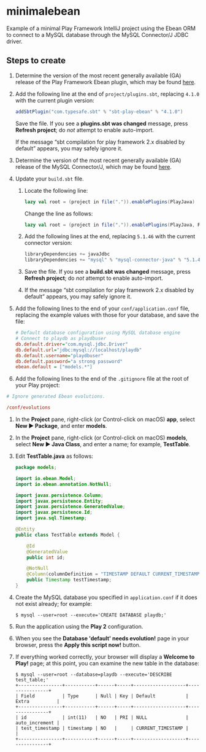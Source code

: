 # minimalebean

Example of a minimal Play Framework IntelliJ project using the Ebean ORM to
connect to a MySQL database through the MySQL Connector/J JDBC driver.

## Steps to create

1. Determine the version of the most recent generally available (GA) release of
   the Play Framework Ebean plugin, which may be found
   [here](https://github.com/playframework/play-ebean#releases).

1. Add the following line at the end of `project/plugins.sbt`, replacing `4.1.0`
   with the current plugin version:

   ```scala
   addSbtPlugin("com.typesafe.sbt" % "sbt-play-ebean" % "4.1.0")
   ```
   
   Save the file. If you see a __plugins.sbt was changed__ message, press
   __Refresh project__; do _not_ attempt to enable auto-import.
   
   If the message “sbt compilation for play framework 2.x disabled by default”
   appears, you may safely ignore it.

1. Determine the version of the most recent generally available (GA) release of
   the MySQL Connector/J, which may be found
   [here](https://dev.mysql.com/downloads/connector/j/#current).

1. Update your `build.sbt` file.

   1. Locate the following line:

      ```scala
      lazy val root = (project in file(".")).enablePlugins(PlayJava)
      ```

      Change the line as follows:
   
      ```scala
      lazy val root = (project in file(".")).enablePlugins(PlayJava, PlayEbean)
      ```
      
   1. Add the following lines at the end, replacing `5.1.46` with the current
      connector version:

      ```scala
      libraryDependencies += javaJdbc
      libraryDependencies += "mysql" % "mysql-connector-java" % "5.1.46"
      ```

   1. Save the file. If you see a __build.sbt was changed__ message, press
      __Refresh project__; do _not_ attempt to enable auto-import.
      
   1. If the message “sbt compilation for play framework 2.x disabled by
      default” appears, you may safely ignore it.

1. Add the following lines to the end of your `conf/application.conf` file, 
   replacing the example values with those for your database, and save the
   file:
 
   ```ini
   # Default database configuration using MySQL database engine
   # Connect to playdb as playdbuser
   db.default.driver="com.mysql.jdbc.Driver"
   db.default.url="jdbc:mysql://localhost/playdb"
   db.default.username="playdbuser"
   db.default.password="a strong password"
   ebean.default = ["models.*"]
   ```

1. Add the following lines to the end of the `.gitignore` file at the root of
   your Play project:

```ini
# Ignore generated Ebean evolutions.

/conf/evolutions
```

1. In the __Project__ pane, right-click (or Control-click on macOS) __app__,
   select __New ▶︎ Package__, and enter __models__.

1. In the __Project__ pane, right-click (or Control-click on macOS) __models__,
   select __New ▶︎ Java Class__, and enter a name; for example, __TestTable__.

1. Edit __TestTable.java__ as follows:

   ```java
   package models;

   import io.ebean.Model;
   import io.ebean.annotation.NotNull;

   import javax.persistence.Column;
   import javax.persistence.Entity;
   import javax.persistence.GeneratedValue;
   import javax.persistence.Id;
   import java.sql.Timestamp;

   @Entity
   public class TestTable extends Model {

       @Id
       @GeneratedValue
       public int id;

       @NotNull
       @Column(columnDefinition = "TIMESTAMP DEFAULT CURRENT_TIMESTAMP")
       public Timestamp testTimestamp;
   }
   ```

1. Create the MySQL database you specified in `application.conf` if it does not
   exist already; for example:

   ```console
   $ mysql --user=root --execute='CREATE DATABASE playdb;'
   ```

1. Run the application using the __Play 2__ configuration.

1. When you see the __Database 'default' needs evolution!__ page in your
   browser, press the __Apply this script now!__ button.

1. If everything worked correctly, your browser will display a
   __Welcome to Play!__ page; at this point, you can examine the new table in
   the database:

   ```console   
   $ mysql --user=root --database=playdb --execute='DESCRIBE test_table;'
   +----------------+-----------+------+-----+-------------------+----------------+
   | Field          | Type      | Null | Key | Default           | Extra          |
   +----------------+-----------+------+-----+-------------------+----------------+
   | id             | int(11)   | NO   | PRI | NULL              | auto_increment |
   | test_timestamp | timestamp | NO   |     | CURRENT_TIMESTAMP |                |
   +----------------+-----------+------+-----+-------------------+----------------+
   ```
